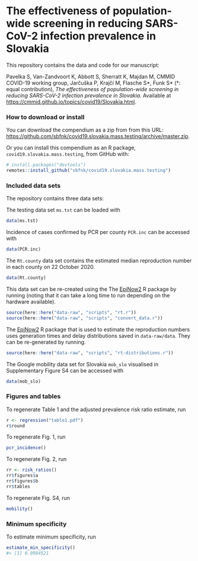 
<!-- README.md is generated from README.Rmd. Please edit that file -->

# The effectiveness of population-wide screening in reducing SARS-CoV-2 infection prevalence in Slovakia

This repository contains the data and code for our manuscript:

Pavelka S, Van-Zandvoort K, Abbott S, Sherratt K, Majdan M, CMMID
COVID-19 working group, Jarčuška P, Krajčí M, Flasche S*, Funk S* (\*:
equal contribution), *The effectiveness of population-wide screening in
reducing SARS-CoV-2 infection prevalence in Slovakia*. Available at
<https://cmmid.github.io/topics/covid19/Slovakia.html>.

### How to download or install

You can download the compendium as a zip from from this URL:
<https://github.com/sbfnk/covid19.slovakia.mass.testing/archive/master.zip>.

Or you can install this compendium as an R package,
`covid19.slovakia.mass.testing`, from GitHub with:

``` r
# install.packages("devtools")
remotes::install_github("sbfnk/covid19.slovakia.mass.testing")
```

### Included data sets

The repository contains three data sets:

The testing data set `ms.tst` can be loaded with

``` r
data(ms.tst)
```

Incidence of cases confirmed by PCR per county `PCR.inc` can be accessed
with

``` r
data(PCR.inc)
```

The `Rt.county` data set contains the estimated median reproduction
number in each county on 22 October 2020.

``` r
data(Rt.county)
```

This data set can be re-created using the The
[EpiNow2](https://epiforecasts.io/EpiNow2/) R package by running (noting
that it can take a long time to run depending on the hardware
available).

``` r
source(here::here("data-raw", "scripts", "rt.r"))
source(here::here("data-raw", "scripts", "convert_data.r"))
```

The [EpiNow2](https://epiforecasts.io/EpiNow2/) R package that is used
to estimate the reproduction numbers uses generation times and delay
distributions saved in `data-raw/data`. They can be re-generated by
running.

``` r
source(here::here("data-raw", "scripts", "rt-distributions.r"))
```

The Google mobility data set for Slovakia `mob_slo` visualised in
Supplementary Figure S4 can be accessed with

``` r
data(mob_slo)
```

### Figures and tables

To regenerate Table 1 and the adjusted prevalence risk ratio estimate,
run

``` r
r <- regression("table1.pdf")
r$round
```

To regenerate Fig. 1, run

``` r
pcr_incidence()
```

To regenerate Fig. 2, run

``` r
rr <- risk_ratios()
rr$figures$a
rr$figures$b
rr$tables
```

To regenerate Fig. S4, run

``` r
mobility()
```

### Minimum specificity

To estimate minimum specificity, run

``` r
estimate_min_specificity()
#> [1] 0.9984521
```

